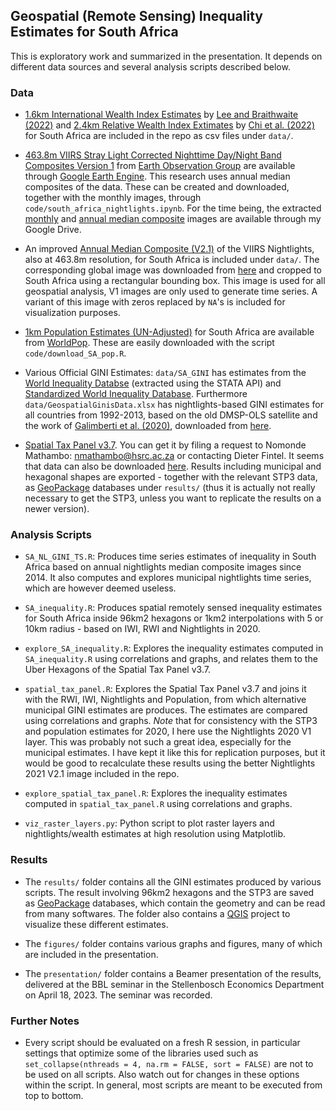 ## Geospatial (Remote Sensing) Inequality Estimates for South Africa

This is exploratory work and summarized in the presentation. It depends on different data sources and several analysis scripts described below.

### Data

- [1.6km International Wealth Index Estimates](https://doi.org/10.7910/DVN/5OGWYM) by [Lee and Braithwaite (2022)](https://www.sciencedirect.com/science/article/pii/S0305750X22002182) and [2.4km Relative Wealth Index Extimates](https://dataforgood.facebook.com/dfg/tools/relative-wealth-index) by [Chi et al. (2022)](https://doi.org/10.1073/pnas.2113658119) for South Africa are included in the repo as csv files under `data/`.

- [463.8m VIIRS Stray Light Corrected Nighttime Day/Night Band Composites Version 1](https://developers.google.com/earth-engine/datasets/catalog/NOAA_VIIRS_DNB_MONTHLY_V1_VCMSLCFG) from [Earth Observation Group](https://eogdata.mines.edu/products/vnl/) are available through [Google Earth Engine](https://earthengine.google.com/). This research uses annual median composites of the data. These can be created and downloaded, together with the monthly images, through `code/south_africa_nightlights.ipynb`. For the time being, the extracted [monthly](https://drive.google.com/drive/folders/1qjuSpBe2Xv2iqgoKzxc4crD2E2a94Ng0?usp=share_link) and [annual median composite](https://drive.google.com/drive/folders/18xI75APNFkUx4pcTfFdX8Orm36lcLzva?usp=share_link) images are available through my Google Drive. 

- An improved [Annual Median Composite (V2.1)](https://eogdata.mines.edu/products/vnl/#annual_v2) of the VIIRS Nightlights, also at 463.8m resolution, for South Africa is included under `data/`. The corresponding global image was downloaded from [here](https://eogdata.mines.edu/nighttime_light/annual/v21/2021/) and cropped to South Africa using a rectangular bounding box. This image is used for all geospatial analysis, V1 images are only used to generate time series. A variant of this image with zeros replaced by `NA`'s is included for visualization purposes. 

- [1km Population Estimates (UN-Adjusted)](https://hub.worldpop.org/geodata/listing?id=75) for South Africa are available from [WorldPop](https://hub.worldpop.org/). These are easily downloaded with the script `code/download_SA_pop.R`. 

- Various Official GINI Estimates: `data/SA_GINI` has estimates from the [World Inequality Databse](https://wid.world/) (extracted using the STATA API) and [Standardized World Inequality Database](https://fsolt.org/swiid/). Furthermore `data/GeospatialGinisData.xlsx` has nightlights-based GINI estimates for all countries from 1992-2013, based on the old DMSP-OLS satellite and the work of [Galimberti et al. (2020)](https://www.aut.ac.nz/__data/assets/pdf_file/0010/399394/working-paper-20_07.pdf), downloaded from [here](https://www.ciesin.columbia.edu/data/global-geospatial-inequality/). 

- [Spatial Tax Panel v3.7](https://spatialtaxdata.org.za/). You can get it by filing a request to Nomonde Mathambo: nmathambo@hsrc.ac.za or contacting Dieter Fintel. It seems that data can also be downloaded [here](https://spatialtaxdata.org.za/download-data-filter-form). Results including municipal and hexagonal shapes are exported - together with the relevant STP3 data, as [GeoPackage](https://www.geopackage.org/) databases under `results/` (thus it is actually not really necessary to get the STP3, unless you want to replicate the results on a newer version). 

### Analysis Scripts

- `SA_NL_GINI_TS.R`: Produces time series estimates of inequality in South Africa based on annual nightlights median composite images since 2014. It also computes and explores municipal nightlights time series, which are however deemed useless.

- `SA_inequality.R`: Produces spatial remotely sensed inequality estimates for South Africa inside 96km2 hexagons or 1km2 interpolations with 5 or 10km radius - based on IWI, RWI and Nightlights in 2020. 

- `explore_SA_inequality.R`: Explores the inequality estimates computed in `SA_inequality.R` using correlations and graphs, and relates them to the Uber Hexagons of the Spatial Tax Panel v3.7. 

- `spatial_tax_panel.R`: Explores the Spatial Tax Panel v3.7 and joins it with the RWI, IWI, Nightlights and Population, from which alternative municipal GINI estimates are produces. The estimates are compared using correlations and graphs. *Note* that for consistency with the STP3 and population estimates for 2020, I here use the Nightlights 2020 V1 layer. This was probably not such a great idea, especially for the municipal estimates. I have kept it like this for replication purposes, but it would be good to recalculate these results using the better Nightlights 2021 V2.1 image included in the repo. 

- `explore_spatial_tax_panel.R`: Explores the inequality estimates computed in `spatial_tax_panel.R` using correlations and graphs. 

- `viz_raster_layers.py`: Python script to plot raster layers and nightlights/wealth estimates at high resolution using Matplotlib. 

### Results

- The `results/` folder contains all the GINI estimates produced by various scripts. The result involving 96km2 hexagons and the STP3 are saved as [GeoPackage](https://www.geopackage.org/) databases, which contain the geometry and can be read from many softwares. The folder also contains a [QGIS](https://qgis.org/en/site/) project to visualize these different estimates. 

- The `figures/` folder contains various graphs and figures, many of which are included in the presentation. 

- The `presentation/` folder contains a Beamer presentation of the results, delivered at the BBL seminar in the Stellenbosch Economics Department on April 18, 2023. The seminar was recorded. 

### Further Notes

- Every script should be evaluated on a fresh R session, in particular settings that optimize some of the libraries used such as `set_collapse(nthreads = 4, na.rm = FALSE, sort = FALSE)` are not to be used on all scripts. Also watch out for changes in these options within the script. In general, most scripts are meant to be executed from top to bottom. 
